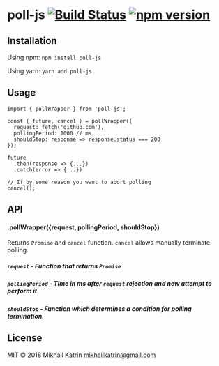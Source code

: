 # poll-js [![Build Status](https://travis-ci.org/mikhail-katrin/poll-js.svg?branch=master)](https://travis-ci.org/mikhail-katrin/poll-js) [![npm version](https://badge.fury.io/js/poll-js.svg)](https://badge.fury.io/js/poll-js)


## Installation

Using npm: ```npm install poll-js```

Using yarn: ```yarn add poll-js```

## Usage

```$xslt  
import { pollWrapper } from 'poll-js';

const { future, cancel } = pollWrapper({
  request: fetch('github.com'),
  pollingPeriod: 1000 // ms,
  shouldStop: response => response.status === 200 
});

future
  .then(response => {...})
  .catch(error => {...})

// If by some reason you want to abort polling
cancel();  
```


## API

#### .pollWrapper({request, pollingPeriod, shouldStop})

Returns `Promise` and `cancel` function. `cancel` allows manually terminate polling.

##### `request` - Function that returns `Promise` 
##### `pollingPeriod` - Time in ms after `request` rejection and new attempt to perform it
##### `shouldStop` - Function which determines a condition for polling termination.



## License

MIT © 2018 Mikhail Katrin mikhailkatrin@gmail.com
